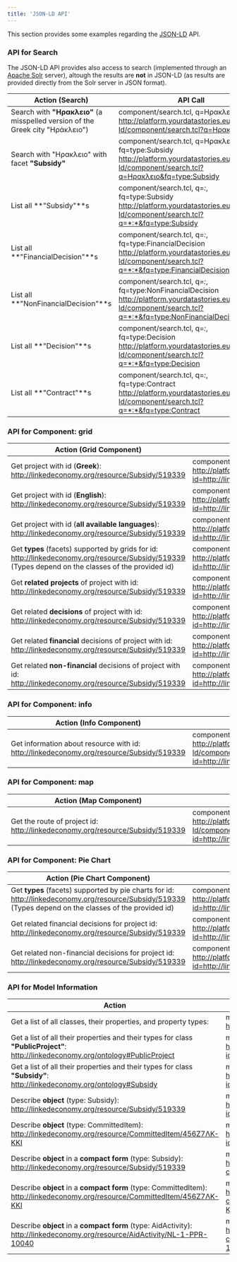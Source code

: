 ```yaml
---
title: 'JSON-LD API'
---
```


This section provides some examples regarding the [JSON-LD](http://json-ld.org/) API.

### API for Search
The JSON-LD API provides also access to search (implemented through an [Apache Solr](http://lucene.apache.org/solr/) server), altough the results are **not** in JSON-LD (as results are provided directly from the Solr server in JSON format).

| Action (Search) | API Call |
|-----------------|----------|
| Search with **"Ηρακλειο"** (a misspelled version of the Greek city "Ηράκλειο") | component/search.tcl, q=Ηρακλειο<br><http://platform.yourdatastories.eu/api/json-ld/component/search.tcl?q=Ηρακλειο> |
| Search with "Ηρακλειο" with facet **"Subsidy"** | component/search.tcl, q=Ηρακλειο, fq=type:Subsidy<br><http://platform.yourdatastories.eu/api/json-ld/component/search.tcl?q=Ηρακλειο&fq=type:Subsidy> |
| List all **"Subsidy"**s | component/search.tcl, q=*:*, fq=type:Subsidy<br><http://platform.yourdatastories.eu/api/json-ld/component/search.tcl?q=*:*&fq=type:Subsidy> |
| List all **"FinancialDecision"**s | component/search.tcl, q=*:*, fq=type:FinancialDecision<br><http://platform.yourdatastories.eu/api/json-ld/component/search.tcl?q=*:*&fq=type:FinancialDecision> |
| List all **"NonFinancialDecision"**s | component/search.tcl, q=*:*, fq=type:NonFinancialDecision<br><http://platform.yourdatastories.eu/api/json-ld/component/search.tcl?q=*:*&fq=type:NonFinancialDecision> |
| List all **"Decision"**s | component/search.tcl, q=*:*, fq=type:Decision<br><http://platform.yourdatastories.eu/api/json-ld/component/search.tcl?q=*:*&fq=type:Decision> |
| List all **"Contract"**s | component/search.tcl, q=*:*, fq=type:Contract<br><http://platform.yourdatastories.eu/api/json-ld/component/search.tcl?q=*:*&fq=type:Contract> |


### API for Component: **grid**
| Action (Grid Component) | API Call |
|-------------------------|----------|
| Get project with id (**Greek**): http://linkedeconomy.org/resource/Subsidy/519339 | component/grid.tcl, **type=project**, **lang=el**, id=...<br><http://platform.yourdatastories.eu/api/json-ld/component/grid.tcl?id=http://linkedeconomy.org/resource/Subsidy/519339&type=project&lang=el> |
| Get project with id (**English**): http://linkedeconomy.org/resource/Subsidy/519339 | component/grid.tcl, **type=project**, **lang=en**, id=...<br><http://platform.yourdatastories.eu/api/json-ld/component/grid.tcl?id=http://linkedeconomy.org/resource/Subsidy/519339&type=project&lang=en> |
| Get project with id (**all available languages**): http://linkedeconomy.org/resource/Subsidy/519339 | component/grid.tcl, **type=project**, **lang=i18n**, id=...<br><http://platform.yourdatastories.eu/api/json-ld/component/grid.tcl?id=http://linkedeconomy.org/resource/Subsidy/519339&type=project&lang=i18n> |
| Get **types** (facets) supported by grids for id: http://linkedeconomy.org/resource/Subsidy/519339 (Types depend on the classes of the provided id) | component/grid.tcl**/types**, id=...<br><http://platform.yourdatastories.eu/api/json-ld/component/grid.tcl/types?id=http://linkedeconomy.org/resource/Subsidy/519339> |
| Get **related projects** of project with id: http://linkedeconomy.org/resource/Subsidy/519339 | component/grid.tcl, **type=project.related.projects**, id=...<br><http://platform.yourdatastories.eu/api/json-ld/component/grid.tcl?id=http://linkedeconomy.org/resource/Subsidy/519339&type=project.related.projects> |
| Get related **decisions** of project with id: http://linkedeconomy.org/resource/Subsidy/519339 | component/grid.tcl, **type=project.decisions**, id=...<br><http://platform.yourdatastories.eu/api/json-ld/component/grid.tcl?id=http://linkedeconomy.org/resource/Subsidy/519339&type=project.decisions> |
| Get related **financial** decisions of project with id: http://linkedeconomy.org/resource/Subsidy/519339 | component/grid.tcl, **type=project.decisions.financial**, id=...<br><http://platform.yourdatastories.eu/api/json-ld/component/grid.tcl?id=http://linkedeconomy.org/resource/Subsidy/519339&type=project.decisions.financial> |
| Get related **non-financial** decisions of project with id: http://linkedeconomy.org/resource/Subsidy/519339 | component/grid.tcl, **type=project.decisions.non_financial**, id=...<br><http://platform.yourdatastories.eu/api/json-ld/component/grid.tcl?id=http://linkedeconomy.org/resource/Subsidy/519339&type=project.decisions.non_financial> |

### API for Component: **info**
| Action (Info Component) | API Call |
|-------------------------|----------|
| Get information about resource with id:<br>http://linkedeconomy.org/resource/Subsidy/519339 | component/info.tcl, lang=..., id=...<br><http://platform.yourdatastories.eu/api/json-ld/component/info.tcl?id=http://linkedeconomy.org/resource/Subsidy/519339> |

### API for Component: **map**
| Action (Map Component) | API Call |
|-------------------------|----------|
| Get the route of project id:<br>http://linkedeconomy.org/resource/Subsidy/519339 | component/map.tcl, lang=..., id=...<br><http://platform.yourdatastories.eu/api/json-ld/component/map.tcl?id=http://linkedeconomy.org/resource/Subsidy/519339&lang=en> |

### API for Component: **Pie Chart**
| Action (Pie Chart Component) | API Call |
|-------------------------|----------|
| Get **types** (facets) supported by pie charts for id:<br>http://linkedeconomy.org/resource/Subsidy/519339 (Types depend on the classes of the provided id) | component/piechart.tcl**/types**, id=...<br><http://platform.yourdatastories.eu/api/json-ld/component/piechart.tcl/types?id=http://linkedeconomy.org/resource/Subsidy/519339> |
| Get related financial decisions for project id:<br>http://linkedeconomy.org/resource/Subsidy/519339 | component/piechart.tcl, type=project.decisions.financial, lang=..., id=...<br><http://platform.yourdatastories.eu/api/json-ld/component/piechart.tcl?id=http://linkedeconomy.org/resource/Subsidy/519339&lang=en&type=project.decisions.financial> |
| Get related non-financial decisions for project id:<br>http://linkedeconomy.org/resource/Subsidy/519339 | component/piechart.tcl, type=project.decisions.non_financial, lang=..., id=...<br><http://platform.yourdatastories.eu/api/json-ld/component/piechart.tcl?id=http://linkedeconomy.org/resource/Subsidy/519339&lang=el&type=project.decisions.non_financial> |

### API for Model Information
| Action | API Call |
|--------|----------|
| Get a list of all classes, their properties, and property types: | model/classes.tcl<br><http://platform.yourdatastories.eu/api/json-ld/model/classes.tcl> |
| Get a list of all their properties and their types for class **"PublicProject"**:<br>http://linkedeconomy.org/ontology#PublicProject | model/class.tcl, id=...<br><http://platform.yourdatastories.eu/api/json-ld/model/class.tcl?id=http://linkedeconomy.org/ontology%23PublicProject> |
| Get a list of all their properties and their types for class **"Subsidy"**:<br>http://linkedeconomy.org/ontology#Subsidy | model/class.tcl, id=...<br><http://platform.yourdatastories.eu/api/json-ld/model/class.tcl?id=http://linkedeconomy.org/ontology%23Subsidy> |
| Describe **object** (type: Subsidy):<br>http://linkedeconomy.org/resource/Subsidy/519339 | model/describe.tcl, id=...<br><http://platform.yourdatastories.eu/api/json-ld/model/describe.tcl?id=http://linkedeconomy.org/resource/Subsidy/519339> |
| Describe **object** (type: CommittedItem):<br>http://linkedeconomy.org/resource/CommittedItem/456Ζ7ΛΚ-ΚΚΙ | model/describe.tcl, id=...<br><http://platform.yourdatastories.eu/api/json-ld/model/describe.tcl?id=http://linkedeconomy.org/resource/CommittedItem/456Ζ7ΛΚ-ΚΚΙ> |
| Describe **object** in a **compact form** (type: Subsidy):<br>http://linkedeconomy.org/resource/Subsidy/519339 | model/describe.tcl, **compact=1**, id=...<br><http://platform.yourdatastories.eu/api/json-ld/model/describe.tcl?compact=1&id=http://linkedeconomy.org/resource/Subsidy/519339> |
| Describe **object** in a **compact form** (type: CommittedItem):<br>http://linkedeconomy.org/resource/CommittedItem/456Ζ7ΛΚ-ΚΚΙ | model/describe.tcl, **compact=1**, id=...<br><http://platform.yourdatastories.eu/api/json-ld/model/describe.tcl?compact=1&id=http://linkedeconomy.org/resource/CommittedItem/456Ζ7ΛΚ-ΚΚΙ> |
| Describe **object** in a **compact form** (type: AidActivity):<br>http://linkedeconomy.org/resource/AidActivity/NL-1-PPR-10040 | model/describe.tcl, **compact=1**, id=...<br><http://platform.yourdatastories.eu/api/json-ld/model/describe.tcl?compact=1&id=http://linkedeconomy.org/resource/AidActivity/NL-1-PPR-10040&context=0> |
